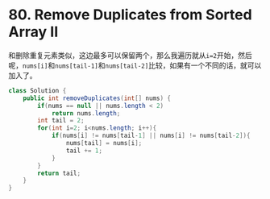 # 80. Remove Duplicates from Sorted Array II

和删除重复元素类似，这边最多可以保留两个，那么我遍历就从`i=2`开始，然后呢，`nums[i]`和`nums[tail-1]`和`nums[tail-2]`比较，如果有一个不同的话，就可以加入了。

```java
class Solution {
    public int removeDuplicates(int[] nums) {
        if(nums == null || nums.length < 2)
            return nums.length;
        int tail = 2;
        for(int i=2; i<nums.length; i++){
            if(nums[i] != nums[tail-1] || nums[i] != nums[tail-2]){
                nums[tail] = nums[i];
                tail += 1;
            }
        }
        return tail;
    }
}
```

